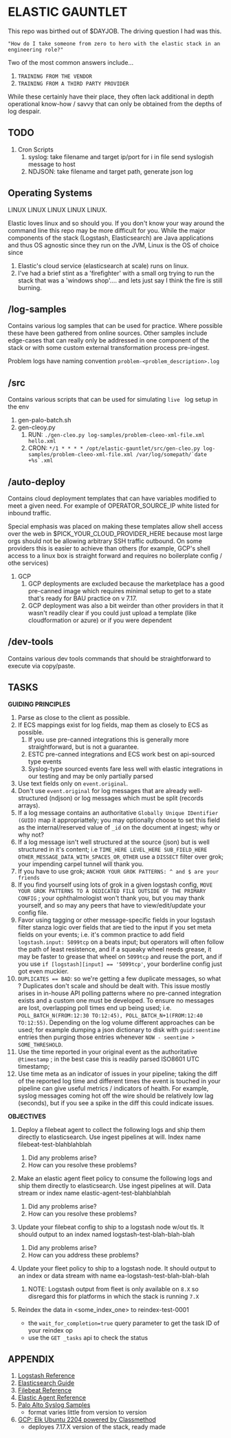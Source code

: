 # ELASTIC GAUNTLET
This repo was birthed out of $DAYJOB. The driving question I had was this. 

```
"How do I take someone from zero to hero with the elastic stack in an engineering role?" 
```

Two of the most common answers include...

1. ```TRAINING FROM THE VENDOR```
2. ```TRAINING FROM A THIRD PARTY PROVIDER```


While these certainly have their place, they often lack additional in depth operational know-how / savvy that can only be obtained from the depths of log despair.

## TODO
1. Cron Scripts
    1. syslog: take filename and target ip/port for i in file send syslogish message to host
    1. NDJSON: take filename and target path, generate json log

## Operating Systems
LINUX LINUX LINUX LINUX LINUX. 

Elastic loves linux and so should you. If you don't know your way around the command line this repo may be more difficult for you. While the major components of the stack (Logstash, Elasticsearch) are Java applications and thus OS agnostic since they run on the JVM, Linux is the OS of choice since 

1. Elastic's cloud service (elasticsearch at scale) runs on linux. 
2. I've had a brief stint as a 'firefighter' with a small org trying to run the stack that was a 'windows shop'.... and lets just say I think the fire is still burning. 


## /log-samples
Contains various log samples that can be used for practice. Where possible these have been gathered from online sources. Other samples include edge-cases that can really only be addressed in one component of the stack or with some custom external transformation process pre-ingest. 

Problem logs have naming convention ```problem-<problem_description>.log```

## /src
Contains various scripts that can be used for simulating ```live ``` log setup in the env

1. gen-palo-batch.sh
1. gen-cleoy.py
    1. RUN: ```./gen-cleo.py log-samples/problem-cleeo-xml-file.xml hello.xml```
    1. CRON:   ```*/1 * * * * /opt/elastic-gauntlet/src/gen-cleo.py log-samples/problem-cleeo-xml-file.xml /var/log/somepath/`date +%s`.xml```


## /auto-deploy
Contains cloud deployment templates that can have variables modified to meet a given need. For example of OPERATOR_SOURCE_IP white listed for inbound traffic.

Special emphasis was placed on making these templates allow shell access over the web in $PICK_YOUR_CLOUD_PROVIDER_HERE because most large orgs should not be allowing arbitrary SSH traffic outbound. On some providers this is easier to achieve than others (for example, GCP's shell access to a linux box is straight forward and requires no boilerplate config / othe services)

1. GCP
    1. GCP deployments are excluded because the marketplace has a good pre-canned image which requires minimal setup to get to a state that's ready for BAU practice on v 7.17. 
    1. GCP deployment was also a bit weirder than other providers in that it wasn't readily clear if you could just upload a template (like cloudformation or azure) or if you were dependent

## /dev-tools
Contains various dev tools commands that should be straightforward to execute via copy/paste.

## TASKS
**GUIDING PRINCIPLES**
1. Parse as close to the client as possible. 
2. If ECS mappings exist for log fields, map them as closely to ECS as possible. 
    1. If you use pre-canned integrations this is generally more straightforward, but is not a guarantee.
    1. ESTC pre-canned integrations and ECS work best on api-sourced type events
    1. Syslog-type sourced events fare less well with elastic integrations in our testing and may be only partially parsed 
3. Use text fields only on ```event.original```. 
4. Don't use ```event.original``` for log messages that are already well-structured (ndjson) or log messages which must be split (records arrays).
5. If a log message contains an authoritative ```Globally Unique IDentifier (GUID)``` map it appropriattely; you may optionally choose to set this field as the internal/reserved value of ```_id``` on the document at ingest; why or why not?
6. If a log message isn't well structured at the source (json) but is well structured in it's content; i.e ```TIME_HERE LEVEL_HERE SUB_FIELD_HERE OTHER_MESSAGE_DATA_WITH_SPACES_OR_OTHER``` use a ```DISSECT``` filter over grok; your impending carpel tunnel will thank you.
7. If you have to use grok; ```ANCHOR YOUR GROK PATTERNS: ^ and $ are your friends```
8. If you find yourself using lots of grok in a given logstash config, ```MOVE YOUR GROK PATTERNS TO A DEDICATED FILE OUTSIDE OF THE PRIMARY CONFIG``` ; your ophthalmologist won't thank you, but you may thank yourself, and so may any peers that have to view/edit/update your config file.
9. Favor using tagging or other message-specific fields in your logstash filter stanza logic over fields that are tied to the input if you set meta fields on your events; i.e. it's common practice to add field ```logstash.input: 5099tcp``` on a beats input; but operators will often follow the path of least resistence, and if a squeaky wheel needs grease, it may be faster to grease that wheel on ```5099tcp``` and reuse the port, and if you use ```if [logstash][input] == '5099tcp'```, your borderline config just got even muckier.
10. ```DUPLICATES == BAD```: so we're getting a few duplicate messages, so what ? Duplicates don't scale and should be dealt with. This issue mostly arises in in-house API polling patterns where no pre-canned integration exists and a custom one must be developed. To ensure no messages are lost, overlapping poll times end up being used; i.e. ```POLL_BATCH_N(FROM:12:30 TO:12:45), POLL_BATCH_N+1(FROM:12:40 TO:12:55)```. Depending on the log volume different approaches can be used; for example dumping a json dictionary to disk with ```guid:seentime``` entries then purging those entries whenever ```NOW - seentime > SOME_THRESHOLD```. 
11. Use the time reported in your original event as the authoritative ```@timestamp``` ; in the best case this is readily parsed ISO8601 UTC timestamp; 
12. Use time meta as an indicator of issues in your pipeline; taking the diff of the reported log time and different times the event is touched in your pipeline can give useful metrics / indicators of health. For example, syslog messages coming hot off the wire should be relatively low lag (seconds), but if you see a spike in the diff this could indicate issues.

**OBJECTIVES**
1. Deploy a filebeat agent to collect the following logs and ship them directly to elasticsearch. Use ingest pipelines at will. Index name filebeat-test-blahblahblah
    1. Did any problems arise? 
    1. How can you resolve these problems? 

1. Make an elastic agent fleet policy to consume the following logs and ship them directly to elasticsearch. Use ingest pipelines at will. Data stream or index name elastic-agent-test-blahblahblah
    1. Did any problems arise?
    1. How can you resolve these problems?

1. Update your filebeat config to ship to a logstash node w/out tls. It should output to an index named logstash-test-blah-blah-blah
    1. Did any problems arise? 
    1. How can you address these problems?

1. Update your fleet policy to ship to a logstash node. It should output to an index or data stream with name ea-logstash-test-blah-blah-blah
    1. NOTE: Logstash output from fleet is only available on ```8.X``` so disregard this for platforms in which the stack is running ```7.X```

1. Reindex the data in <some_index_one> to reindex-test-0001
    - the ```wait_for_completion=true``` query parameter to get the task ID of your reindex op
    - use the ```GET _tasks``` api to check the status 


## APPENDIX
1. [Logstash Reference](https://www.elastic.co/guide/en/logstash/8.6/index.html)
1. [Elasticsearch Guide](https://www.elastic.co/guide/en/elasticsearch/reference/current/index.html)
1. [Filebeat Reference](https://www.elastic.co/guide/en/beats/filebeat/current/index.html)
1. [Elastic Agent Reference](https://www.elastic.co/guide/en/fleet/current/elastic-agent-installation.html)
1. [Palo Alto Syslog Samples](https://github.com/jcustenborder/palo-alto-syslog-parser/blob/master/samples.txt)
    - format varies little from version to version
1. [GCP: Elk Ubuntu 2204 powered by Classmethod](https://console.cloud.google.com/marketplace/product/classmethod-can-public/cmca-elk-ubuntu-2204)
    - deployes 7.17.X version of the stack, ready made
